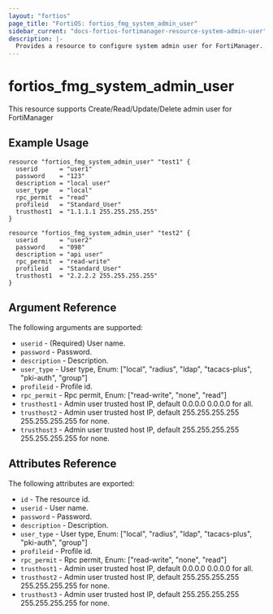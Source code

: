 ```yaml
---
layout: "fortios"
page_title: "FortiOS: fortios_fmg_system_admin_user"
sidebar_current: "docs-fortios-fortimanager-resource-system-admin-user"
description: |-
  Provides a resource to configure system admin user for FortiManager.
---
```


# fortios_fmg_system_admin_user
This resource supports Create/Read/Update/Delete admin user for FortiManager

## Example Usage
```hcl
resource "fortios_fmg_system_admin_user" "test1" {
  userid      = "user1"
  password    = "123"
  description = "local user"
  user_type   = "local"
  rpc_permit  = "read"
  profileid   = "Standard_User"
  trusthost1  = "1.1.1.1 255.255.255.255"
}

resource "fortios_fmg_system_admin_user" "test2" {
  userid      = "user2"
  password    = "098"
  description = "api user"
  rpc_permit  = "read-write"
  profileid   = "Standard_User"
  trusthost1  = "2.2.2.2 255.255.255.255"
}
```

## Argument Reference
The following arguments are supported:

* `userid` - (Required) User name.
* `password` - Password.
* `description` - Description.
* `user_type` - User type, Enum: ["local", "radius", "ldap", "tacacs-plus", "pki-auth", "group"]
* `profileid` - Profile id.
* `rpc_permit` - Rpc permit, Enum: ["read-write", "none", "read"]
* `trusthost1` - Admin user trusted host IP, default 0.0.0.0 0.0.0.0 for all.
* `trusthost2` - Admin user trusted host IP, default 255.255.255.255 255.255.255.255 for none.
* `trusthost3` - Admin user trusted host IP, default 255.255.255.255 255.255.255.255 for none.

## Attributes Reference
The following attributes are exported:

* `id` - The resource id.
* `userid` - User name.
* `password` - Password.
* `description` - Description.
* `user_type` - User type, Enum: ["local", "radius", "ldap", "tacacs-plus", "pki-auth", "group"]
* `profileid` - Profile id.
* `rpc_permit` - Rpc permit, Enum: ["read-write", "none", "read"]
* `trusthost1` - Admin user trusted host IP, default 0.0.0.0 0.0.0.0 for all.
* `trusthost2` - Admin user trusted host IP, default 255.255.255.255 255.255.255.255 for none.
* `trusthost3` - Admin user trusted host IP, default 255.255.255.255 255.255.255.255 for none.
